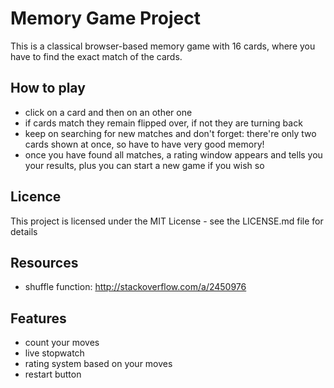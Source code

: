 # Memory Game Project

This is a classical browser-based memory game with 16 cards, where you have to find the exact match of the cards.

## How to play

* click on a card and then on an other one
* if cards match they remain flipped over, if not they are turning back
* keep on searching for new matches and don't forget: there're only two cards shown at once, so have to have very good memory!
* once you have found all matches, a rating window appears and tells you your results, plus you can start a new game if you wish so

## Licence

This project is licensed under the MIT License - see the LICENSE.md file for details

## Resources

* shuffle function: http://stackoverflow.com/a/2450976

## Features

* count your moves
* live stopwatch
* rating system based on your moves
* restart button
